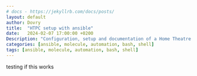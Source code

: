```yaml
---
# docs - https://jekyllrb.com/docs/posts/
layout: default
author: Dovry
title:  "HTPC setup with ansible"
date:   2024-02-07 17:00:00 +0200
Description: "Configuration, setup and documentation of a Home Theatre PC"
categories: [ansible, molecule, automation, bash, shell]
tags: [ansible, molecule, automation, bash, shell]
---
```


testing if this works